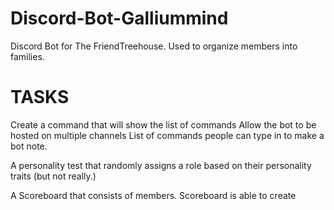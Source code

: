 # Discord-Bot-Galliummind
 Discord Bot for The FriendTreehouse. Used to organize members into families. 

# TASKS
Create a command that will show the list of commands
Allow the bot to be hosted on multiple channels 
List of commands people can type in to make a bot note.

A personality test that randomly assigns a role based on their personality traits (but not really.)

A Scoreboard that consists of members. Scoreboard is able to create 

<!-- Create an event that listens for messages in introductions and send them to general channel.  -->
<!-- Create a question to ask the general channel. -->
